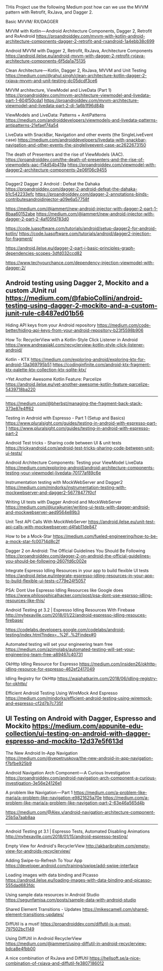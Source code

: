 THis Project use the following Medium post
how can we use the MVVM pattern with Retrofit, RxJava, and Dagger 2.

Basic MVVM/ RX/DAGGER

MVVM with Kotlin — Android Architecture Components, Dagger 2, Retrofit and RxAndroid
https://proandroiddev.com/mvvm-with-kotlin-android-architecture-components-dagger-2-retrofit-and-rxandroid-1a4ebb38c699

Android MVVM with Dagger 2, Retrofit, RxJava, Architecture Components
https://android.jlelse.eu/android-mvvm-with-dagger-2-retrofit-rxjava-architecture-components-6f5da1a75135

Clean Architecture — Kotlin, Dagger 2, RxJava, MVVM and Unit Testing
https://medium.com/@rahul.singh/clean-architecture-kotlin-dagger-2-rxjava-mvvm-and-unit-testing-dc05dcdf3ce6

MVVM architecture, ViewModel and LiveData (Part 1)
https://proandroiddev.com/mvvm-architecture-viewmodel-and-livedata-part-1-604f50cda1
https://proandroiddev.com/mvvm-architecture-viewmodel-and-livedata-part-2-di-1a6b1f96d84b

ViewModels and LiveData: Patterns + AntiPatterns
https://medium.com/androiddevelopers/viewmodels-and-livedata-patterns-antipatterns-21efaef74a54

LiveData with SnackBar, Navigation and other events (the SingleLiveEvent case)
https://medium.com/androiddevelopers/livedata-with-snackbar-navigation-and-other-events-the-singleliveevent-case-ac2622673150

The death of Presenters and the rise of ViewModels (AAC).
https://proandroiddev.com/the-death-of-presenters-and-the-rise-of-viewmodels-aac-f14d54b419a
https://proandroiddev.com/viewmodel-with-dagger2-architecture-components-2e06f06c9455


-------------------------------------------------
Dagger2
Dagger 2 Android : Defeat the Dahaka
https://proandroiddev.com/dagger-2-android-defeat-the-dahaka-b1c542233efc
https://proandroiddev.com/dagger-2-annotations-binds-contributesandroidinjector-a09e6a57758f

https://medium.com/@iammert/new-android-injector-with-dagger-2-part-1-8baa60152abe
https://medium.com/@iammert/new-android-injector-with-dagger-2-part-2-4af05fd783d0

https://code.luasoftware.com/tutorials/android/setup-dagger2-for-android-kotlin/
https://code.luasoftware.com/tutorials/android/dagger2-injection-for-fragment/

https://android.jlelse.eu/dagger-2-part-i-basic-principles-graph-dependencies-scopes-3dfd032ccd82

https://www.techyourchance.com/dependency-injection-viewmodel-with-dagger-2/

Android testing using Dagger 2, Mockito and a custom JUnit rul
https://medium.com/@fabioCollini/android-testing-using-dagger-2-mockito-and-a-custom-junit-rule-c8487ed01b56
-------------------------------------------------
Hiding API keys from your Android repository
https://medium.com/code-better/hiding-api-keys-from-your-android-repository-b23f5598b906

How To: RecyclerView with a Kotlin-Style Click Listener in Android
https://www.andreasjakl.com/recyclerview-kotlin-style-click-listener-android/

Kotlin - KTX
https://medium.com/exploring-android/exploring-ktx-for-android-13a369795b51
https://codinginfinite.com/android-ktx-fragment-ktx-palette-ktx-collection-ktx-sqlite-ktx/

=Yet Another Awesome Kotlin Feature: Parcelize
https://android.jlelse.eu/yet-another-awesome-kotlin-feature-parcelize-5439718ba220

-------------------------
https://medium.com/@bherbst/managing-the-fragment-back-stack-373e87e4ff62

Testing in Android with Espresso - Part 1 (Setup and Basics)
https://www.pluralsight.com/guides/testing-in-android-with-espresso-part-1
https://www.pluralsight.com/guides/testing-in-android-with-espresso-part-2

Android Test tricks - Sharing code between UI & unit tests
https://trickyandroid.com/android-test-tricks-sharing-code-between-unit-ui-tests/

Android Architecture Components: Testing your ViewModel LiveData
https://medium.com/exploring-android/android-architecture-components-testing-your-viewmodel-livedata-70177af89c6e

Instrumentation testing with MockWebServer and Dagger2
https://medium.com/mindorks/instrumentation-testing-with-mockwebserver-and-dagger2-56778477f0cf

Writing UI tests with Dagger Android and MockWebServer
https://medium.com/@jurajkunier/writing-ui-tests-with-dagger-android-and-mockwebserver-aed9564e89b3

Unit Test API Calls With MockWebServer
https://android.jlelse.eu/unit-test-api-calls-with-mockwebserver-d4fab11de847

How to be a Mock-Star
https://medium.com/fueled-engineering/how-to-be-a-mock-star-fc00714d8c2f

Dagger 2 on Android: The Official Guidelines You Should Be Following
https://proandroiddev.com/dagger-2-on-android-the-official-guidelines-you-should-be-following-2607fd6c002e

Integrate Espresso Idling Resources in your app to build flexible UI tests
https://android.jlelse.eu/integrate-espresso-idling-resources-in-your-app-to-build-flexible-ui-tests-c779e24f5057
        
PSA: Dont Use Espresso Idling Resources like Google does
https://www.philosophicalhacker.com/post/psa-dont-use-esprsso-idling-resources-like-this/

Android Testing pt 3.2 | Espresso Idling Resources With Firebase
http://myhexaville.com/2018/01/22/android-espresso-idling-resouces-firebase/

https://codelabs.developers.google.com/codelabs/android-testing/index.html?index=..%2F..%2Findex#0

Automated testing will set your engineering team free
https://medium.com/azimolabs/automated-testing-will-set-your-engineering-team-free-a89467c40731

OkHttp Idling Resource for Espresso
https://medium.com/insiden26/okhttp-idling-resource-for-espresso-462ef2417049

Idling Registry for OkHttp
https://wajahatkarim.com/2018/06/idling-registry-for-okhttp/

Efficient Android Testing Using WireMock And Espresso
https://medium.com/mindorks/efficient-android-testing-using-wiremock-and-espresso-cf2d7b7c735f

UI Testing on Android with Dagger, Espresso and Mockito
https://medium.com/appunite-edu-collection/ui-testing-on-android-with-dagger-espresso-and-mockito-12d37e5f613d
-------------------------
The New Android In-App Navigation
https://medium.com/@vepetruskova/the-new-android-in-app-navigation-f7bfbe925b9

Android Navigation Arch Component — A Curious Investigation
https://proandroiddev.com/android-navigation-arch-component-a-curious-investigation-3e56e24126e1

A problem like Navigation — Part 1
https://medium.com/a-problem-like-maria/a-problem-like-navigation-e9821625a70e
https://medium.com/a-problem-like-maria/a-problem-like-navigation-part-2-63e46a565d4b

https://medium.com/@Alex.v/android-navigation-architecture-component-25b5a7aab8aa

------------------------
Android Testing pt 3.1 | Espresso Tests, Automated Disabling Animations
http://myhexaville.com/2018/01/15/android-espresso-testing/

Empty View for Android's RecyclerView
http://akbaribrahim.com/empty-view-for-androids-recyclerview/

Adding Swipe-to-Refresh To Your App
https://developer.android.com/training/swipe/add-swipe-interface

Loading images with data binding and Picasso
https://android.jlelse.eu/loading-images-with-data-binding-and-picasso-555dad683fdc

Using sample data resources in Android Studio
https://segunfamisa.com/posts/sample-data-with-android-studio

Shared Element Transitions - Updates
https://mikescamell.com/shared-element-transitions-updates/

DiffUtil is a must!
https://proandroiddev.com/diffutil-is-a-must-797502bc1149

Using DiffUtil in Android RecyclerView
https://medium.com/@iammert/using-diffutil-in-android-recyclerview-bdca8e4fbb00

A nice combination of RxJava and DiffUtil
https://hellsoft.se/a-nice-combination-of-rxjava-and-diffutil-fe3807186012